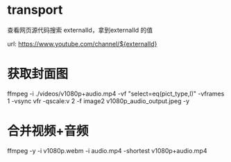 # transport

查看网页源代码搜索 externalId，拿到externalId 的值

url: <https://www.youtube.com/channel/${externalId}>

# 获取封面图

ffmpeg -i ./videos/v1080p+audio.mp4 -vf "select=eq(pict_type\,I)" -vframes 1  -vsync vfr -qscale:v 2 -f image2 v1080p_audio_output.jpeg -y

# 合并视频+音频

ffmpeg -y -i v1080p.webm -i audio.mp4 -shortest v1080p+audio.mp4
